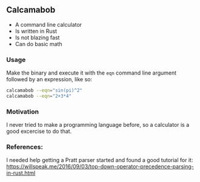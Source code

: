 ## Calcamabob
 - A command line calculator
 - Is written in Rust
 - Is not blazing fast
 - Can do basic math

### Usage
Make the binary and execute it with the `eqn` command line argument followed by an expression, like so:

```sh
calcamabob --eqn="sin(pi)^2"
calcamabob --eqn="2+3*4"
```

### Motivation
I never tried to make a programming language before, so a calculator is a good excercise to do that.

### References:
I needed help getting a Pratt parser started and found a good tutorial for it: https://willspeak.me/2016/09/03/top-down-operator-precedence-parsing-in-rust.html